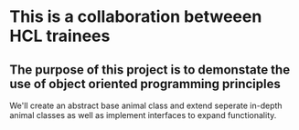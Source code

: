 # This is a collaboration betweeen HCL trainees

## The purpose of this project is to demonstate the use of object oriented  programming principles

We'll create an abstract base animal class and extend seperate in-depth animal classes as well as implement interfaces to expand functionality.
